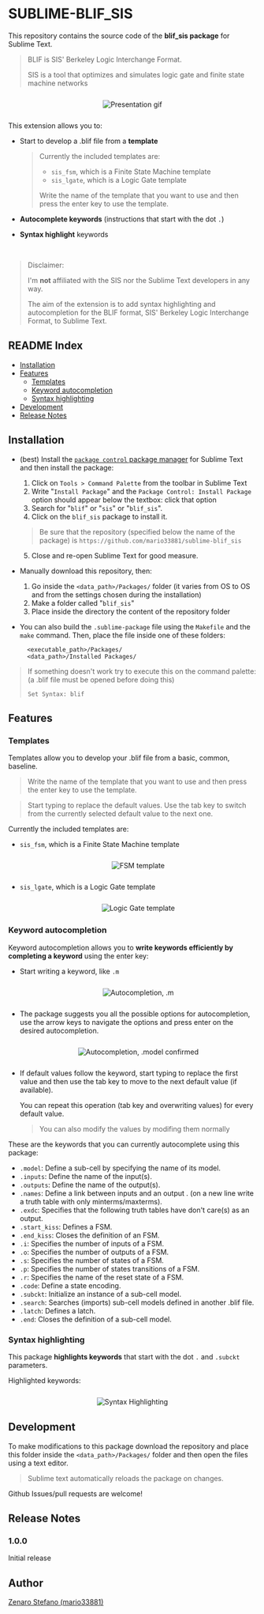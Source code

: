 # SUBLIME-BLIF_SIS

This repository contains the source code of the **blif_sis package** for Sublime Text.
> BLIF is SIS' Berkeley Logic Interchange Format.
> 
> SIS is a tool that optimizes and simulates logic gate and finite state machine networks

<div style="text-align: center; margin: 25px 0px;">
    <img style="border: 1px solid white" alt="Presentation gif" src="https://github.com/mario33881/sublime-blif_sis/blob/main/assets/presentation.gif?raw=true">
</div>

This extension allows you to:
* Start to develop a .blif file from a **template**
    > Currently the included templates are: 
    > * ```sis_fsm```, which is a Finite State Machine template
    > * ```sis_lgate```, which is a Logic Gate template
    >
    > Write the name of the template that you want to 
    > use and then press the enter key to use the template.

* **Autocomplete keywords** (instructions that start with the dot ```.```)

* **Syntax highlight** keywords

<br>

> Disclaimer: 
>
> I'm **not** affiliated with the SIS nor the Sublime Text developers in any way.
>
> The aim of the extension is to add syntax highlighting and autocompletion for the BLIF format, 
> SIS' Berkeley Logic Interchange Format, to Sublime Text.

## README Index
* [Installation](#installation)
* [Features](#features)
    * [Templates](#templates)
    * [Keyword autocompletion](#keyword-autocompletion)
    * [Syntax highlighting](#syntax-highlighting)
* [Development](#development)
* [Release Notes](#release-notes)

## Installation

* (best) Install the [```package control``` package manager](https://packagecontrol.io/installation) for Sublime Text and then install the package:
    1. Click on ```Tools > Command Palette``` from the toolbar in Sublime Text
    2. Write "```Install Package```" and the ```Package Control: Install Package``` option should appear below the textbox: click that option
    3. Search for "```blif```" or "```sis```" or "```blif_sis```".
    4. Click on the ```blif_sis``` package to install it.
    > Be sure that the repository (specified below the name of the package) is ```https://github.com/mario33881/sublime-blif_sis```
    5. Close and re-open Sublime Text for good measure.

* Manually download this repository, then:
    1. Go inside the ```<data_path>/Packages/``` folder (it varies from OS to OS and from the settings chosen during the installation)
    2. Make a folder called "```blif_sis```"
    3. Place inside the directory the content of the repository folder

* You can also build the ```.sublime-package``` file using the ```Makefile``` and the ```make``` command. Then, place the file inside one of these folders:
    
        <executable_path>/Packages/
        <data_path>/Installed Packages/

> If something doesn't work try to execute this on the command palette:
> (a .blif file must be opened before doing this)
>
>     Set Syntax: blif

## Features

### Templates
Templates allow you to develop your .blif file from a basic, common, baseline.
> Write the name of the template that you want to 
> use and then press the enter key to use the template.

> Start typing to replace the default values. Use the tab key to
> switch from the currently selected default value to the next one.

Currently the included templates are: 
* ```sis_fsm```, which is a Finite State Machine template

    <div style="text-align: center; margin: 25px 0px;">
        <img style="border: 1px solid white" alt="FSM template" src="https://github.com/mario33881/sublime-blif_sis/blob/main/assets/templates/fsm_template.gif?raw=true">
    </div>

* ```sis_lgate```, which is a Logic Gate template

    <div style="text-align: center; margin: 25px 0px;">
        <img style="border: 1px solid white" alt="Logic Gate template" src="https://github.com/mario33881/sublime-blif_sis/blob/main/assets/templates/lgate_template.gif?raw=true">
    </div>

### Keyword autocompletion
Keyword autocompletion allows you to **write keywords efficiently by completing a keyword** using the enter key:
* Start writing a keyword, like ```.m```

    <div style="text-align: center; margin: 25px 0px;">
        <img style="border: 1px solid white" alt="Autocompletion, .m" src="https://github.com/mario33881/sublime-blif_sis/blob/main/assets/autocompletion/m.gif?raw=true">
    </div>

* The package suggests you all the possible options for autocompletion,
use the arrow keys to navigate the options and press enter on the desired autocompletion.

    <div style="text-align: center; margin: 25px 0px;">
        <img style="border: 1px solid white" alt="Autocompletion, .model confirmed" src="https://github.com/mario33881/sublime-blif_sis/blob/main/assets/autocompletion/model_confirmed.png?raw=true">
    </div>

* If default values follow the keyword, start typing to replace the first value and then use the tab key to move to the next default value (if available). 

    You can repeat this operation (tab key and overwriting values)
    for every default value.

    > You can also modify the values by modifing them normally

These are the keywords that you can currently autocomplete using this package:
* ```.model```: Define a sub-cell by specifying the name of its model.
* ```.inputs```: Define the name of the input(s).
* ```.outputs```: Define the name of the output(s).
* ```.names```: Define a link between inputs and an output .
    (on a new line write a truth table with only minterms/maxterms).
* ```.exdc```: Specifies that the following truth tables have don't care(s) as an output.
* ```.start_kiss```: Defines a FSM.
* ```.end_kiss```: Closes the definition of an FSM.
* ```.i```: Specifies the number of inputs of a FSM.
* ```.o```: Specifies the number of outputs of a FSM.
* ```.s```: Specifies the number of states of a FSM.
* ```.p```: Specifies the number of states transitions of a FSM.
* ```.r```: Specifies the name of the reset state of a FSM.
* ```.code```: Define a state encoding.
* ```.subckt```: Initialize an instance of a sub-cell model.
* ```.search```: Searches (imports) sub-cell models defined in another .blif file.
* ```.latch```: Defines a latch.
* ```.end```: Closes the definition of a sub-cell model.

### Syntax highlighting
This package **highlights keywords** that start with the dot ```.``` and ```.subckt``` parameters.

Highlighted keywords:

<div style="text-align: center; margin: 25px 0px;">
    <img style="border: 1px solid white" alt="Syntax Highlighting" src="https://github.com/mario33881/sublime-blif_sis/blob/main/assets/highlighting/highlighting.png?raw=true">
</div>

## Development

To make modifications to this package download the repository and place this folder inside the ```<data_path>/Packages/``` folder and then open the files using a text editor.
> Sublime text automatically reloads the package on changes.

Github Issues/pull requests are welcome!

## Release Notes

### 1.0.0

Initial release

## Author
[Zenaro Stefano (mario33881)](https://github.com/mario33881)